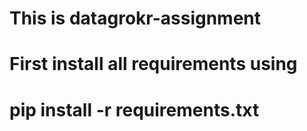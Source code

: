 # This is datagrokr-assignment
# First install all requirements using 
# pip install -r requirements.txt
 
